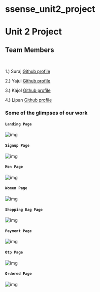 # ssense_unit2_project

<h1> Unit 2 Project</h1>

<h2>Team Members</h2>
<br/>

1.) Suraj [Github profile](https://github.com/suraj-996)

2.) Yajul [Github profile](https://github.com/mdyajul)

3.) Kajol [Github profile](https://github.com/Kajol1106)

4.) Lipan [Github profile](https://github.com/lipan1437)



### Some of the glimpses of our work

#### `Landing Page`
![img](https://github.com/suraj-996/)
<br/>
#### `Signup Page`
![img](https://github.com/suraj-996/)
<br/>
#### `Men Page`
![img](https://github.com/suraj-996/)
<br/>
#### `Women Page`
![img](https://github.com/suraj-996/)
<br/>
#### `Shopping Bag Page`
![img](https://github.com/suraj-996/)
<br/>
#### `Payment Page`
![img](https://github.com/suraj-996/)
<br/>
#### `Otp Page`
![img](https://github.com/suraj-996/)
<br/>
#### `Ordered Page`
![img](https://github.com/suraj-996/)
